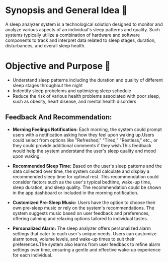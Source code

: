 # Synopsis and General Idea :memo:
A sleep analyzer system is a technological solution designed to monitor and analyze various aspects of an individual's sleep patterns and quality. Such systems typically utilize a combination of hardware and software components to track and interpret data related to sleep stages, duration, disturbances, and overall sleep health. 


# Objective and Purpose :dart:
- Understand sleep patterns including the duration and quality of different sleep stages throughout the night
- Indentify sleep probelems and optimizing sleep schedule
- Reduce the risk of various health problems associated with poor sleep, such as obesity, heart disease, and mental health disorders


## Feedback And Recommendation:

- **Morning Feelings Notification:**
Each morning, the system could prompt users with a notification asking how they feel upon waking up.Users could select from options like "Refreshed," "Tired," "Restless," etc., or they could provide additional comments if they wish.This feedback would help the system understand the user's sleep quality and mood upon waking.

- **Recommended Sleep Time:**
Based on the user's sleep patterns and the data collected over time, the system could calculate and display a recommended sleep time for optimal rest. This recommendation could consider factors such as the user's typical bedtime, wake-up time, sleep duration, and sleep quality. The recommendation could be shown in the app dashboard or included in the morning notification.

- **Customized Pre-Sleep Music:**
Users have the option to choose their own pre-sleep music or rely on the system's recommendations. The system suggests music based on user feedback and preferences, offering calming and relaxing options tailored to individual tastes.

- **Personalized Alarm:**
The sleep analyzer offers personalized alarm settings that cater to each user's unique needs. Users can customize alarm tones, volume levels, and wake-up times to suit their preferences.The system also learns from user feedback to refine alarm settings over time, ensuring a gentle and effective wake-up experience for each individual. 


